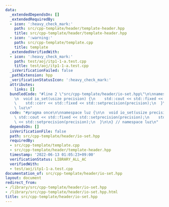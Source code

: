 ```yaml
---
data:
  _extendedDependsOn: []
  _extendedRequiredBy:
  - icon: ':heavy_check_mark:'
    path: src/cpp-template/header/template-header.hpp
    title: src/cpp-template/header/template-header.hpp
  - icon: ':warning:'
    path: src/cpp-template/template.cpp
    title: template
  _extendedVerifiedWith:
  - icon: ':heavy_check_mark:'
    path: test/aoj/itp1-1-a.test.cpp
    title: test/aoj/itp1-1-a.test.cpp
  _isVerificationFailed: false
  _pathExtension: hpp
  _verificationStatusIcon: ':heavy_check_mark:'
  attributes:
    links: []
  bundledCode: "#line 2 \"src/cpp-template/header/io-set.hpp\"\n\nnamespace luz {\n\
    \n  void io_set(usize precision) {\n    std::cout << std::fixed << std::setprecision(precision);\n\
    \    std::cerr << std::fixed << std::setprecision(precision);\n  }\n\n} // namespace\
    \ luz\n"
  code: "#pragma once\n\nnamespace luz {\n\n  void io_set(usize precision) {\n   \
    \ std::cout << std::fixed << std::setprecision(precision);\n    std::cerr << std::fixed\
    \ << std::setprecision(precision);\n  }\n\n} // namespace luz\n"
  dependsOn: []
  isVerificationFile: false
  path: src/cpp-template/header/io-set.hpp
  requiredBy:
  - src/cpp-template/template.cpp
  - src/cpp-template/header/template-header.hpp
  timestamp: '2022-06-13 01:05:23+09:00'
  verificationStatus: LIBRARY_ALL_AC
  verifiedWith:
  - test/aoj/itp1-1-a.test.cpp
documentation_of: src/cpp-template/header/io-set.hpp
layout: document
redirect_from:
- /library/src/cpp-template/header/io-set.hpp
- /library/src/cpp-template/header/io-set.hpp.html
title: src/cpp-template/header/io-set.hpp
---
```

